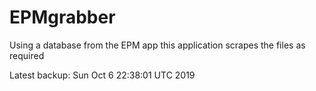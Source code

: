 # EPMgrabber
Using a database from the EPM app this application scrapes the files as required


Latest backup: Sun Oct 6 22:38:01 UTC 2019
